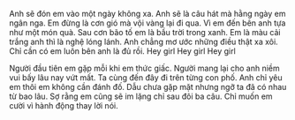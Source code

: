 Anh sẽ đón em vào một ngày không xa.
Anh sẽ là câu hát mà hằng ngày em ngân nga.
Em đừng là cơn gió mà vội vàng lại đi qua.
Vì em đến bên anh tựa như một món quà.
Sau cơn bão tố em là bầu trời trong xanh.
Em là màu cải trắng anh thì là nghệ lóng lánh.
Anh chẳng mơ ước những điều thật xa xôi.
Chỉ cần có em luôn bên anh là đủ rồi.
Hey girl
Hey girl
Hey girl

Người đầu tiên em gặp mỗi khi em thức giấc.
Người mang lại cho anh niềm vui bấy lâu nay vứt mất.
Ta cùng đến đây đi trên từng con phố.
Anh chỉ yêu em thôi em không cần đánh đố.
Dẫu chưa gặp mặt nhưng ngỡ ta đã có nhau từ bao lâu.
Sợ rằng em cũng sẽ im lặng chỉ sau đôi ba câu.
Chỉ muốn em cười vì hành động thay lời nói.